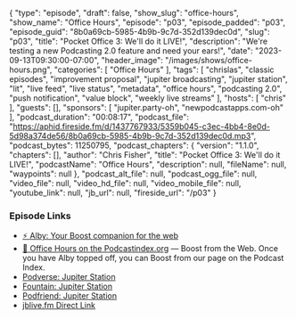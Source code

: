 {
  "type": "episode",
  "draft": false,
  "show_slug": "office-hours",
  "show_name": "Office Hours",
  "episode": "p03",
  "episode_padded": "p03",
  "episode_guid": "8b0a69cb-5985-4b9b-9c7d-352d139dec0d",
  "slug": "p03",
  "title": "Pocket Office 3: We'll do it LIVE!",
  "description": "We're testing a new Podcasting 2.0 feature and need your ears!",
  "date": "2023-09-13T09:30:00-07:00",
  "header_image": "/images/shows/office-hours.png",
  "categories": [
    "Office Hours"
  ],
  "tags": [
    "chrislas",
    "classic episodes",
    "improvement proposal",
    "jupiter broadcasting",
    "jupiter station",
    "lit",
    "live feed",
    "live status",
    "metadata",
    "office hours",
    "podcasting 2.0",
    "push notification",
    "value block",
    "weekly live streams"
  ],
  "hosts": [
    "chris"
  ],
  "guests": [],
  "sponsors": [
    "jupiter.party-oh",
    "newpodcastapps.com-oh"
  ],
  "podcast_duration": "00:08:17",
  "podcast_file": "https://aphid.fireside.fm/d/1437767933/5359b045-c3ec-4bb4-8e0d-5d98a374de56/8b0a69cb-5985-4b9b-9c7d-352d139dec0d.mp3",
  "podcast_bytes": 11250795,
  "podcast_chapters": {
    "version": "1.1.0",
    "chapters": [],
    "author": "Chris Fisher",
    "title": "Pocket Office 3: We'll do it LIVE!",
    "podcastName": "Office Hours",
    "description": null,
    "fileName": null,
    "waypoints": null
  },
  "podcast_alt_file": null,
  "podcast_ogg_file": null,
  "video_file": null,
  "video_hd_file": null,
  "video_mobile_file": null,
  "youtube_link": null,
  "jb_url": null,
  "fireside_url": "/p03"
}


### Episode Links

  * [⚡ Alby: Your Boost companion for the web](https://getalby.com/ "⚡ Alby: Your Boost companion for the web")
  * [🎉 Office Hours on the Podcastindex.org](https://podcastindex.org/podcast/5341434 "🎉 Office Hours on the Podcastindex.org") — Boost from the Web. Once you have Alby topped off, you can Boost from our page on the Podcast Index.
  * [Podverse: Jupiter Station](https://podverse.fm/podcast/Z3WCCOxYBB "Podverse: Jupiter Station")
  * [Fountain: Jupiter Station](https://fountain.fm/show/o4cajw7EtkLUiVktdEHU "Fountain: Jupiter Station")
  * [Podfriend: Jupiter Station](https://www.podfriend.com/podcast/jupiter-station/ "Podfriend: Jupiter Station")
  * [jblive.fm Direct Link](http://jblive.fm/ "jblive.fm Direct Link")


